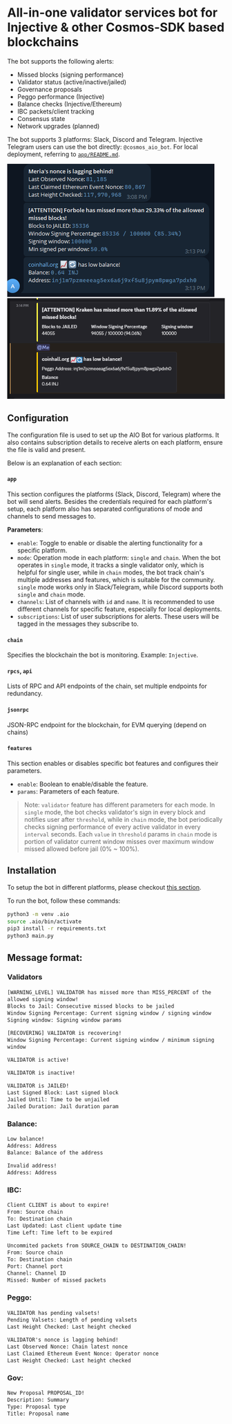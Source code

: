 # All-in-one validator services bot for Injective & other Cosmos-SDK based blockchains

The bot supports the following alerts:
- Missed blocks (signing performance)
- Validator status (active/inactive/jailed)
- Governance proposals
- Peggo performance (Injective)
- Balance checks (Injective/Ethereum)
- IBC packets/client tracking
- Consensus state
- Network upgrades (planned)

The bot supports 3 platforms: Slack, Discord and Telegram. Injective Telegram users can use the bot directly: `@cosmos_aio_bot`. For local deployment, referring to [`app/README.md`](app/README.md).

![messages on Telegram](doc/telegram.png)
![messages on Discord](doc/discord.png)

## Configuration
The configuration file is used to set up the AIO Bot for various platforms. It also contains subscription details to receive alerts on each platform, ensure the file is valid and present.

Below is an explanation of each section:
#### `app`
This section configures the platforms (Slack, Discord, Telegram) where the bot will send alerts. Besides the credentials required for each platform's setup, each platform also has separated configurations of mode and channels to send messages to.

**Parameters**:
- `enable`: Toggle to enable or disable the alerting functionality for a specific platform.
- `mode`: Operation mode in each platform: `single` and `chain`. When the bot operates in `single` mode, it tracks a single validator only, which is helpful for single user, while in `chain` modes, the bot track chain's multiple addresses and features, which is suitable for the community. `single` mode works only in Slack/Telegram, while Discord supports both `single` and `chain` mode.
- `channels`: List of channels with `id` and `name`. It is recommended to use different channels for specific feature, especially for local deployments.
- `subscriptions`: List of user subscriptions for alerts. These users will be tagged in the messages they subscribe to.

#### `chain`
Specifies the blockchain the bot is monitoring. Example: `Injective`.

#### `rpcs`, `api`
Lists of RPC and API endpoints of the chain, set multiple endpoints for redundancy.

#### `jsonrpc`
JSON-RPC endpoint for the blockchain, for EVM querying (depend on chains)

#### `features`
This section enables or disables specific bot features and configures their parameters.

- `enable`: Boolean to enable/disable the feature.
- `params`: Parameters of each feature.

> Note: `validator` feature has different parameters for each mode. In `single` mode, the bot checks validator's sign in every block and notifies user after `threshold`, while in `chain` mode, the bot periodically checks signing performance of every active validator in every `interval` seconds. Each `value` in `threshold` params in `chain` mode is portion of validator current window misses over maximum window missed allowed before jail (0% ~ 100%).

## Installation

To setup the bot in different platforms, please checkout [this section](app/README.md).

To run the bot, follow these commands:

```bash
python3 -m venv .aio
source .aio/bin/activate
pip3 install -r requirements.txt
python3 main.py
```

## Message format:
### Validators
```
[WARNING_LEVEL] VALIDATOR has missed more than MISS_PERCENT of the allowed signing window!
Blocks to Jail: Consecutive missed blocks to be jailed
Window Signing Percentage: Current signing window / signing window
Signing window: Signing window params
```

```
[RECOVERING] VALIDATOR is recovering!
Window Signing Percentage: Current signing window / minimum signing window
```

```
VALIDATOR is active!
```

```
VALIDATOR is inactive!
```

```
VALIDATOR is JAILED!
Last Signed Block: Last signed block
Jailed Until: Time to be unjailed 
Jailed Duration: Jail duration param
```

### Balance:
```
Low balance!
Address: Address
Balance: Balance of the address
```
```
Invalid address!
Address: Address
```

### IBC:
```
Client CLIENT is about to expire!
From: Source chain
To: Destination chain
Last Updated: Last client update time
Time Left: Time left to be expired
```
```
Uncommited packets from SOURCE_CHAIN to DESTINATION_CHAIN!
From: Source chain
To: Destination chain
Port: Channel port
Channel: Channel ID
Missed: Number of missed packets
```
### Peggo:
```
VALIDATOR has pending valsets!
Pending Valsets: Length of pending valsets
Last Height Checked: Last height checked
```
```
VALIDATOR's nonce is lagging behind!
Last Observed Nonce: Chain latest nonce
Last Claimed Ethereum Event Nonce: Operator nonce
Last Height Checked: Last height checked
```

### Gov:
```
New Proposal PROPOSAL_ID!
Description: Summary
Type: Proposal type
Title: Proposal name
```

